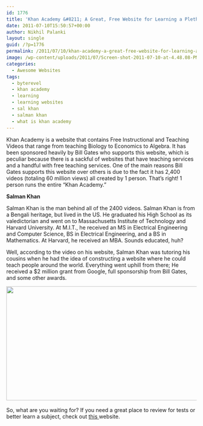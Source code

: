 ```yaml
---
id: 1776
title: 'Khan Academy &#8211; A Great, Free Website for Learning a Plethora of Subjects'
date: 2011-07-10T15:50:57+00:00
author: Nikhil Palanki
layout: single
guid: /?p=1776
permalink: /2011/07/10/khan-academy-a-great-free-website-for-learning-a-plethora-of-subjects/
image: /wp-content/uploads/2011/07/Screen-shot-2011-07-10-at-4.48.08-PM.png
categories:
  - Awesome Websites
tags:
  - byterevel
  - khan academy
  - learning
  - learning websites
  - sal khan
  - salman khan
  - what is khan academy
---
```

Khan Academy is a website that contains Free Instructional and Teaching Videos that range from teaching Biology to Economics to Algebra. It has been sponsored heavily by Bill Gates who supports this website, which is peculiar because there is a sackful of websites that have teaching services and a handful with free teaching services. One of the main reasons Bill Gates supports this website over others is due to the fact it has 2,400 videos (totaling 60 million views) all created by 1 person. That&#8217;s right! 1 person runs the entire &#8220;Khan Academy.&#8221;

**Salman Khan**

Salman Khan is the man behind all of the 2400 videos. Salman Khan is from a Bengali heritage, but lived in the US. He graduated his High School as its valedictorian and went on to Massachusetts Institute of Technology and Harvard University. At M.I.T., he received an MS in Electrical Engineering and Computer Science, BS in Electrical Engineering, and a BS in Mathematics. At Harvard, he received an MBA. Sounds educated, huh?

Well, according to the video on his website, Salman Khan was tutoring his cousins when he had the idea of constructing a website where he could teach people around the world. Everything went uphill from there; He received a $2 million grant from Google, full sponsorship from Bill Gates, and some other awards.

<a href="/2011/07/10/khan-academy-a-great-free-website-for-learning-a-plethora-of-subjects/screen-shot-2011-07-10-at-4-52-00-pm/" rel="attachment wp-att-1855"><img class="size-full wp-image-1855 aligncenter" title="Screen shot 2011-07-10 at 4.52.00 PM" src="/wp-content/uploads/2011/07/Screen-shot-2011-07-10-at-4.52.00-PM.png" alt="" width="784" height="301" srcset="/wp-content/uploads/2011/07/Screen-shot-2011-07-10-at-4.52.00-PM.png 1306w, /wp-content/uploads/2011/07/Screen-shot-2011-07-10-at-4.52.00-PM-300x115.png 300w, /wp-content/uploads/2011/07/Screen-shot-2011-07-10-at-4.52.00-PM-1024x393.png 1024w, /wp-content/uploads/2011/07/Screen-shot-2011-07-10-at-4.52.00-PM-180x69.png 180w, /wp-content/uploads/2011/07/Screen-shot-2011-07-10-at-4.52.00-PM-360x138.png 360w, /wp-content/uploads/2011/07/Screen-shot-2011-07-10-at-4.52.00-PM-790x303.png 790w, /wp-content/uploads/2011/07/Screen-shot-2011-07-10-at-4.52.00-PM-1095x420.png 1095w" sizes="(max-width: 784px) 100vw, 784px" /></a>

**<span class="Apple-style-span" style="font-weight: normal;">So, what are you waiting for? If you need a great place to review for tests or better learn a subject, check out <a href="http://www.khanacademy.org/">this </a>website.</span>**
